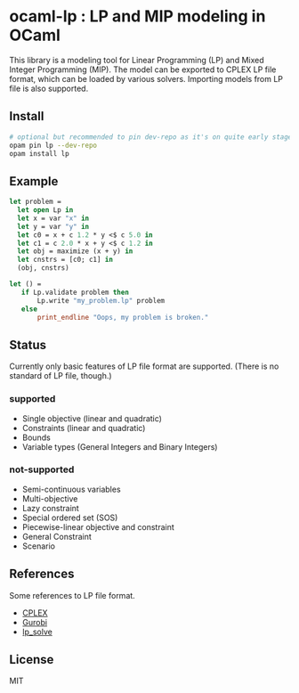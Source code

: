 # ocaml-lp : LP and MIP modeling in OCaml

This library is a modeling tool for Linear Programming (LP) and Mixed Integer Programming (MIP).
The model can be exported to CPLEX LP file format, which can be loaded by various solvers.
Importing models from LP file is also supported.

## Install

```bash
# optional but recommended to pin dev-repo as it's on quite early stage of development
opam pin lp --dev-repo
opam install lp
```

## Example

```OCaml
let problem =
  let open Lp in
  let x = var "x" in
  let y = var "y" in
  let c0 = x + c 1.2 * y <$ c 5.0 in
  let c1 = c 2.0 * x + y <$ c 1.2 in
  let obj = maximize (x + y) in
  let cnstrs = [c0; c1] in
  (obj, cnstrs)

let () =
   if Lp.validate problem then
       Lp.write "my_problem.lp" problem
   else
       print_endline "Oops, my problem is broken."

```

## Status

Currently only basic features of LP file format are supported.
(There is no standard of LP file, though.)

### supported

- Single objective (linear and quadratic)
- Constraints (linear and quadratic)
- Bounds
- Variable types (General Integers and Binary Integers)

### not-supported

- Semi-continuous variables
- Multi-objective
- Lazy constraint
- Special ordered set (SOS)
- Piecewise-linear objective and constraint
- General Constraint
- Scenario

## References

Some references to LP file format.

- [CPLEX](https://www.ibm.com/support/knowledgecenter/SSSA5P_12.7.1/ilog.odms.cplex.help/CPLEX/FileFormats/topics/LP.html)
- [Gurobi](https://www.gurobi.com/documentation/9.0/refman/lp_format.html)
- [lp_solve](http://lpsolve.sourceforge.net/5.5/CPLEX-format.htm)

## License
MIT
